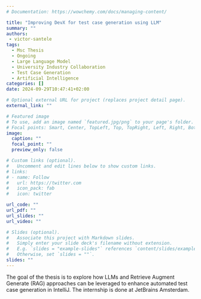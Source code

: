 ```yaml
---
# Documentation: https://wowchemy.com/docs/managing-content/

title: "Improving DevX for test case generation using LLM"
summary: ""
authors: 
 - victor-santele
tags: 
  - Msc Thesis
  - Ongoing
  - Large Language Model
  - University Industry Collaboration
  - Test Case Generation
  - Artificial Intelligence
categories: []
date: 2024-09-29T10:47:41+02:00

# Optional external URL for project (replaces project detail page).
external_link: ""

# Featured image
# To use, add an image named `featured.jpg/png` to your page's folder.
# Focal points: Smart, Center, TopLeft, Top, TopRight, Left, Right, BottomLeft, Bottom, BottomRight.
image:
  caption: ""
  focal_point: ""
  preview_only: false

# Custom links (optional).
#   Uncomment and edit lines below to show custom links.
# links:
# - name: Follow
#   url: https://twitter.com
#   icon_pack: fab
#   icon: twitter

url_code: ""
url_pdf: ""
url_slides: ""
url_video: ""

# Slides (optional).
#   Associate this project with Markdown slides.
#   Simply enter your slide deck's filename without extension.
#   E.g. `slides = "example-slides"` references `content/slides/example-slides.md`.
#   Otherwise, set `slides = ""`.
slides: ""
---
```


The goal of the thesis is to explore how LLMs and Retrieve Augment Generate (RAG) approaches can be leveraged to enhance automated test case generation in IntelliJ. The internship is done at JetBrains Amsterdam.
